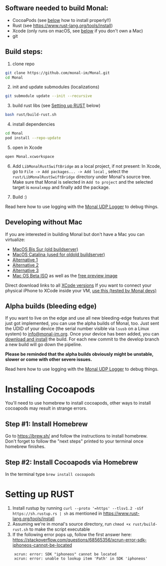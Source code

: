 ## Software needed to build Monal:
- CocoaPods (see [below](#installing-cocoapods) how to install properly!!)
- Rust (see https://www.rust-lang.org/tools/install)
- Xcode (only runs on macOS, see [below](#developing-without-mac) if you don't own a Mac)
- git 

## Build steps:
1. clone repo
```bash
git clone https://github.com/monal-im/Monal.git
cd Monal
```
2. init and update submodules (localizations)
```bash
git submodule update --init --recursive
``` 
3. build rust libs (see [Setting up RUST](#setting-up-rust) below)
```bash
bash rust/build-rust.sh
```
4. install dependencies
```bash
cd Monal
pod install --repo-update
```
5. open in Xcode
```bash
open Monal.xcworkspace
```
6. Add `LibMonalRustSwiftBridge` as a local project, if not present: In Xcode, go to `File -> Add packages... -> Add local` , select the `rust/LibMonalRustSwiftBridge` directory under Monal's source tree. Make sure that Monal is selected in `Add to project` and the selected target is `monalxmpp` and finally add the package.

7. Build :)

Read here how to use logging with the [Monal UDP Logger](https://github.com/monal-im/Monal/wiki/Introduction-to-use-of-Monal-UDP-Logger) to debug things.

## Developing without Mac
If you are interested in building Monal but don't have a Mac you can virtualize:

- [MacOS Bis Sur (old buildserver)](https://github.com/kholia/OSX-KVM)
- [MacOS Catalina (used for oldold buildserver)](https://github.com/foxlet/macOS-Simple-KVM)
- [Alternative 1](https://github.com/myspaghetti/macos-guest-virtualbox)
- [Alternative 2](https://www.intoguide.com/install-macos-catalina-on-vmware/)
- [Alternative 3](https://techsviewer.com/how-to-install-macos-10-15-catalina-on-vmware-on-windows-pc/)
- [Mac OS Beta ISO](https://gist.github.com/steinybot/105e6631504f1026662035acb4d592b8) as well as the [free preview image](https://apps.apple.com/us/app/macos-catalina/id1466841314?mt=12)

Direct download links to all [XCode versions](https://stackoverflow.com/questions/10335747/how-to-download-xcode-dmg-or-xip-file)
If you want to connect your physical iPhone to XCode inside your VM, [use this (tested by Monal devs)](https://github.com/sickcodes/Docker-OSX#usbfluxd-iphone-usb---network-style-passthrough-osx-kvm-docker-osx)

## Alpha builds (bleeding edge)
If you want to live on the edge and use all new bleeding-edge features that just got implemented, you can use the alpha builds of Monal, too.
Just sent the UDID of your device (the serial number visible via `lsusb` on a Linux system) to [info@monal-im.org](mailto:info@monal-im.org). Once your device has been added, you can [download and install](https://www.eightysoft.de/monal) the build. For each new commit to the develop branch a new build will go down the pipeline.

**Please be reminded that the alpha builds obviously might be unstable, slower or come with other severe issues.**

Read here how to use logging with the [Monal UDP Logger](https://github.com/monal-im/Monal/wiki/Introduction-to-Monal-Logging) to debug things.

# Installing Cocoapods
You'll need to use homebrew to install cocoapods, other ways to install cocoapods may result in strange errors.

## Step #1: Install Homebrew
Go to https://brew.sh/ and follow the instructions to install homebrew.  
Don't forget to follow the "next steps" printed to your terminal once homebrew finishes.

## Step #2: Install Cocoapods via Homebrew
In the terminal type `brew install cocoapods`

# Setting up RUST
1. Install rustup by running `curl --proto '=https' --tlsv1.2 -sSf https://sh.rustup.rs | sh` as mentioned in https://www.rust-lang.org/tools/install
2. Assuming we're in monal's source directory, run `chmod +x rust/build-rust.sh` to make the script executable
3. If the following error pops up, follow the first answer here: https://stackoverflow.com/questions/68565356/xcrun-error-sdk-iphoneos-cannot-be-located  
```error: failed to get iphoneos SDK path: process exit with error: xcrun: error: SDK "iphoneos" cannot be located
    xcrun: error: SDK "iphoneos" cannot be located
    xcrun: error: unable to lookup item 'Path' in SDK 'iphoneos'
```

